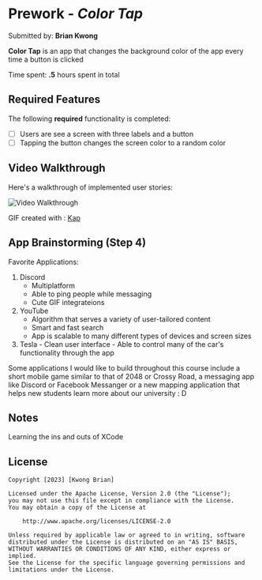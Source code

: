 # Prework - *Color Tap*

Submitted by: **Brian Kwong**

**Color Tap** is an app that changes the background color of the app every time a button is clicked 

Time spent: **.5** hours spent in total

## Required Features

The following **required** functionality is completed:

- [ ] Users are see a screen with three labels and a button
- [ ] Tapping the button changes the screen color to a random color
 
## Video Walkthrough

Here's a walkthrough of implemented user stories:

<img src='https://media4.giphy.com/media/v1.Y2lkPTc5MGI3NjExejhpcWx3b2lldGYyZXB2c2NoZHU1ZnBkaDJ1ajhidGc1dDV6NGhyYiZlcD12MV9pbnRlcm5hbF9naWZfYnlfaWQmY3Q9Zw/NSS2im8Dl405DCjsh7/giphy.gif' title='Video Walkthrough' width='' alt='Video Walkthrough' />

<!-- Replace this with whatever GIF tool you used! -->
GIF created with  :
[Kap](https://getkap.co/)

## App Brainstorming (Step 4)

Favorite Applications:
  1. Discord
     - Multiplatform
     - Able to ping people while messaging
     - Cute GIF integrateions
  2. YouTube
     - Algorithm that serves a variety of user-tailored content
     - Smart and fast search
     - App is scalable to many different types of devices and screen sizes 
  4. Tesla
    - Clean user interface
    - Able to control many of the car's functionality through the app 


Some applications I would like to build throughout this course include a short mobile game 
similar to that of 2048 or Crossy Road, a messaging app like Discord or Facebook Messanger or 
a new mapping application that helps new students learn more about our university : D

## Notes

Learning the ins and outs of XCode

## License

    Copyright [2023] [Kwong Brian]

    Licensed under the Apache License, Version 2.0 (the "License");
    you may not use this file except in compliance with the License.
    You may obtain a copy of the License at

        http://www.apache.org/licenses/LICENSE-2.0

    Unless required by applicable law or agreed to in writing, software
    distributed under the License is distributed on an "AS IS" BASIS,
    WITHOUT WARRANTIES OR CONDITIONS OF ANY KIND, either express or implied.
    See the License for the specific language governing permissions and
    limitations under the License.
